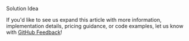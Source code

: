 <div class="alert">
    <p class="alert-title">
        <span class="icon is-left" aria-hidden="true">
            <span class="icon docon docon-lightbulb" role="presentation"></span>
        </span>Solution Idea</p>
    <p>If you'd like to see us expand this article with more information, implementation details, pricing guidance, or code examples, let us know with <a href="https://github.com/MicrosoftDocs/architecture-center/issues/new">GitHub Feedback</a>!</p>
</div>
